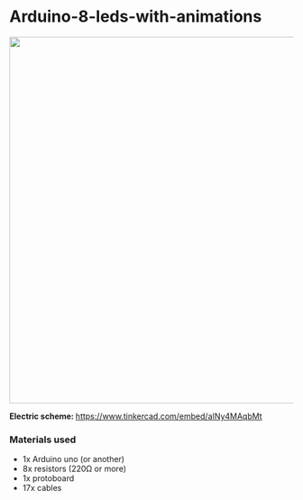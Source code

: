 # Arduino-8-leds-with-animations

<a href="https://www.tinkercad.com/embed/aINy4MAqbMt"><img src="https://user-images.githubusercontent.com/53026536/68063876-71529200-fcf3-11e9-8043-daf2965e4279.png" width="650px"></a>

<b>Electric scheme: </b> <a href="https://www.tinkercad.com/embed/aINy4MAqbMt">https://www.tinkercad.com/embed/aINy4MAqbMt</a> </br>

<h3>Materials used</h3>

<ul>
  <li>1x Arduino uno (or another)</li>
  <li>8x resistors (220Ω or more)</li>
  <li>1x protoboard</li>
  <li>17x cables</li>
</ul>
